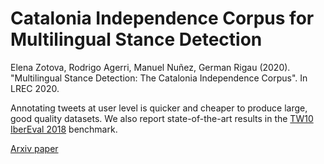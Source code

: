 # Catalonia Independence Corpus for Multilingual Stance Detection

Elena Zotova, Rodrigo Agerri, Manuel Nuñez, German Rigau (2020). "Multilingual Stance Detection: The Catalonia Independence Corpus". In LREC 2020. 

Annotating tweets at user level is quicker and cheaper to produce large, good quality datasets. We also report state-of-the-art results in the [TW10 IberEval 2018](https://www.autoritas.net/MultiStanceCat-IberEval2018/) benchmark. 

[Arxiv paper](https://arxiv.org/abs/2004.00050) 
